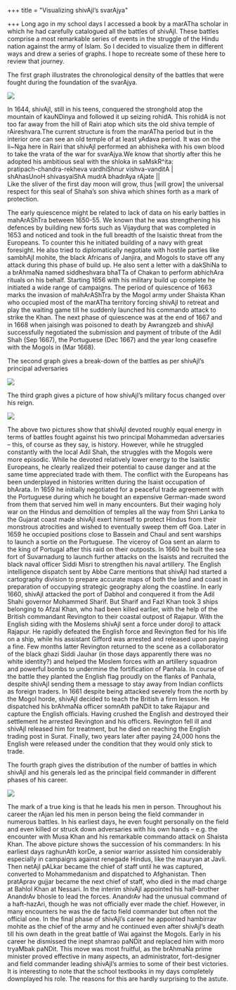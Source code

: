 +++
title = "Visualizing shivAjI’s svarAjya"

+++
Long ago in my school days I accessed a book by a marATha scholar in
which he had carefully catalogued all the battles of shivAjI. These
battles comprise a most remarkable series of events in the struggle of
the Hindu nation against the army of Islam. So I decided to visualize
them in different ways and drew a series of graphs. I hope to recreate
some of these here to review that journey.

The first graph illustrates the chronological density of the battles
that were fought during the foundation of the svarAjya.

![](https://spreadsheets.google.com/oimg?key=0AmaG9ycvsc7tdC1oX0F3UWVCMWZjVVpYdXFNRWRrU2c&oid=1&zx=fat7hu-3tj9l)

In 1644, shivAjI, still in his teens, conquered the stronghold atop the
mountain of kauNDinya and followed it up seizing rohidA. This rohidA is
not too far away from the hill of Rairi atop which sits the old shiva
temple of rAireshvara.The current structure is from the marATha period
but in the interior one can see an old temple of at least yAdava period.
It was on the li\~Nga here in Rairi that shivAjI performed an abhisheka
with his own blood to take the vrata of the war for svarAjya.We know
that shortly after this he adopted his ambitious seal with the shloka in
saMskR^ita:  
pratipach-chandra-rekheva vardhiShnur vishva-vanditA |  
shAhasUnoH shivasyaiShA mudrA bhadrAya rAjate ||  
Like the sliver of the first day moon will grow, thus \[will grow\] the
universal respect for this seal of Shaha’s son shiva which shines forth
as a mark of protection.

The early quiescence might be related to lack of data on his early
battles in mahArAShTra between 1650-55. We known that he was
strengthening his defences by building new forts such as Vijaydurg that
was completed in 1653 and noticed and took in the full breadth of the
Isaistic threat from the Europeans. To counter this he initiated
building of a navy with great foresight. He also tried to diplomatically
negotiate with hostile parties like sambhAjI mohite, the black Africans
of Janjira, and Mogols to stave off any attack during this phase of
build up. He also sent a letter with a dakShiNa to a brAhmaNa named
siddheshvara bhaTTa of Chakan to perform abhichAra rituals on his
behalf. Starting 1656 with his military build up complete he initiated a
wide range of campaigns. The period of quiescence of 1663 marks the
invasion of mahArAShTra by the Mogol army under Shaista Khan who
occupied most of the marATha territory forcing shivAjI to retreat and
play the waiting game till he suddenly launched his commando attack to
strike the Khan. The next phase of quiescence was at the end of 1667 and
in 1668 when jaisingh was poisoned to death by Awrangzeb and shivAjI
successfully negotiated the submission and payment of tribute of the
Adil Shah (Sep 1667), the Portuguese (Dec 1667) and the year long
ceasefire with the Mogols in (Mar 1668).

The second graph gives a break-down of the battles as per shivAjI’s
principal adversaries

![](https://spreadsheets.google.com/oimg?key=0AmaG9ycvsc7tdC1oX0F3UWVCMWZjVVpYdXFNRWRrU2c&oid=2&zx=1p5t3i-iqi1yp)

The third graph gives a picture of how shivAjI’s military focus changed
over his reign.

![](https://spreadsheets.google.com/oimg?key=0AmaG9ycvsc7tdC1oX0F3UWVCMWZjVVpYdXFNRWRrU2c&oid=5&zx=e08c04-tqwenj)

The above two pictures show that shivAjI devoted roughly equal energy in
terms of battles fought against his two principal Mohammedan adversaries
– this, of course as they say, is history. However, while he struggled
constantly with the local Adil Shah, the struggles with the Mogols were
more episodic. While he devoted relatively lower energy to the Isaistic
Europeans, he clearly realized their potential to cause danger and at
the same time appreciated trade with them. The conflict with the
Europeans has been underplayed in histories written during the Isaist
occupation of bhArata. In 1659 he initially negotiated for a peaceful
trade agreement with the Portuguese during which he bought an expensive
German-made sword from them that served him well in many encounters. But
their waging holy war on the Hindus and demolition of temples all the
way from Shri Lanka to the Gujarat coast made shivAjI exert himself to
protect Hindus from their monstrous atrocities and wished to eventually
sweep them off Goa. Later in 1659 he occupied positions close to Bassein
and Chaul and sent warships to launch a sortie on the Portuguese. The
viceroy of Goa sent an alarm to the king of Portugal after this raid on
their outposts. In 1660 he built the sea fort of  Suvarnadurg to launch
further attacks on the Isaists and recruited the black naval officer
Siddi Misri to strengthen his naval artillery. The English intelligence
dispatch sent by Abbe Carre mentions that shivAjI had started a
cartography division to prepare accurate maps of both the land and coast
in preparation of occupying strategic geography along the coastline. In
early 1660, shivAjI attacked the port of Dabhol and conquered it from
the Adil Shahi governor Mohammed Sharif. But Sharif and Fazl Khan took 3
ships belonging to Afzal Khan, who had been killed earlier, with the
help of the British commandant Revington to their coastal outpost of
Rajapur. With the English siding with the Moslems shivAjI sent a force
under dorojI to attack Rajapur. He rapidly defeated the English force
and Revington fled for his life on a ship, while his assistant Gifford
was arrested and released upon paying a fine. Few months latter
Revington returned to the scene as a collaborator of the black ghazi
Siddi Jauhar (in those days apparently there was no white identity?) and
helped the Moslem forces with an artillery squadron and powerful bombs
to undermine the fortification of Panhala. In course of the battle they
planted the English flag proudly on the flanks of Panhala, despite
shivAjI sending them a message to stay away from Indian conflicts as
foreign traders. In 1661 despite being attacked severely from the north
by the Mogol horde, shivAjI decided to teach the British a firm lesson.
He dispatched his brAhmaNa officer somnAth paNDit to take Rajapur and
capture the English officials. Having crushed the English and destroyed
their settlement he arrested Revington and his officers. Revington fell
ill and shivAjI released him for treatment, but he died on reaching the
English trading post in Surat. Finally, two years later after paying
24,000 hons the English were released under the condition that they
would only stick to trade.

The fourth graph gives the distribution of the number of battles in
which shivAjI and his generals led as the principal field commander in
different phases of his career.

![](https://spreadsheets.google.com/oimg?key=0AmaG9ycvsc7tdC1oX0F3UWVCMWZjVVpYdXFNRWRrU2c&oid=6&zx=bmleya-31yl7m)

The mark of a true king is that he leads his men in person. Throughout
his career the rAjan led his men in person being the field commander in
numerous battles. In his earliest days, he even fought personally on the
field and even killed or struck down adversaries with his own hands –
e.g. the encounter with Musa Khan and his remarkable commando attack on
Shaista Khan. The above picture shows the succession of his commanders:
In his earliest days raghunAth korDe, a senior warrior assisted him
considerably especially in campaigns against renegade Hindus, like the
mauryan at Javli. Then netAjI pALkar became the chief of staff until he
was captured, converted to Mohammedanism and dispatched to Afghanistan.
Then pratAprav gujjar became the next chief of staff, who died in the
mad charge at Bahlol Khan at Nessari. In the interim shivAjI appointed
his half-brother AnandrAv bhosle to lead the forces. AnandrAv had the
unusual command of a haft-hazAri, though he was not officially ever made
the chief. However, in many encounters he was the de facto field
commander but often not the official one. In the final phase of
shivAjI’s career he appointed hambirrav mohite as the chief of the
army and he continued even after shivAjI’s death till his own death in
the great battle of Wai against the Mogols. Early in his career he
dismissed the inept shamrao paNDit and replaced him with moro tryaMbak
paNDit. This move was most fruitful, as the brAhmaNa prime minister
proved effective in many aspects, an administrator, fort-designer and
field commander leading shivAjI’s armies to some of their best
victories. It is interesting to note that the school textbooks in my
days completely downplayed his role. The reasons for this are hardly
surprising to the astute.
